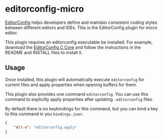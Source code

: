 editorconfig-micro
==================

[EditorConfig][] helps developers define and maintain
consistent coding styles between different editors and IDEs.
This is the EditorConfig plugin for micro editor.

This plugin requires an editorconfig executable be installed.
For example, download the [EditorConfig C Core][] and follow the instructions in
the README and INSTALL files to install it.


Usage
-----

Once installed, this plugin will automatically execute `editorconfig` for
current files and apply properties when opening buffers for them.

This plugin also provides one command `editorconfig`.
You can use this command to explicitly apply properties after updating
`.editorconfig` files.

By default there is no keybindings for this command, but you can bind a key to
this command in you `bindings.json`:

``` json
{
    "Alt-e": "editorconfig.apply"
}
```


[EditorConfig]: http://editorconfig.org
[EditorConfig C Core]: https://github.com/editorconfig/editorconfig-core-c
